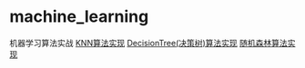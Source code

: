 # machine_learning
机器学习算法实战
[KNN算法实现](knn)
[DecisionTree(决策树)算法实现](decision_tree)
[随机森林算法实现](random_forest)